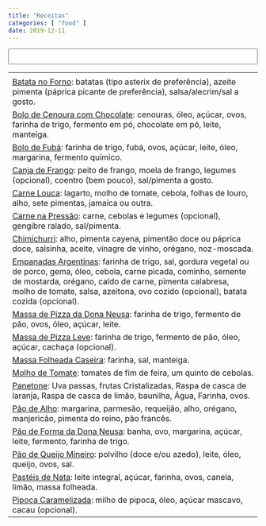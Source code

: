 ```yaml
---
title: "Receitas"
categories: [ "food" ]
date: 2019-12-11
---
```

<script src="/js/jquery.min.js"></script>
<script src="/js/list.js"></script>

<table class="sortable">
<input type="text" name="filter" value="" id="filter" style="width: 100%; font-size: 22px;" title=""/><span name="results" id="results"></span>

<tr><td>
</tr></td>

<tr><td><a href="/receita-batata-no-forno">Batata no Forno</a>: batatas (tipo asterix de preferência), azeite pimenta (páprica picante de preferência), salsa/alecrim/sal a gosto.</tr></td>
<tr><td><a href="/receita-bolo-de-cenoura-com-chocolate">Bolo de Cenoura com Chocolate</a>: cenouras, óleo, açúcar, ovos, farinha de trigo, fermento em pó, chocolate em pó, leite, manteiga.</tr></td>
<tr><td><a href="/receita-bolo-de-fuba">Bolo de Fubá</a>: farinha de trigo, fubá, ovos, açúcar, leite, óleo, margarina, fermento químico.</tr></td>
<tr><td><a href="/receita-canja-de-frango">Canja de Frango</a>: peito de frango, moela de frango, legumes (opcional), coentro (bem pouco), sal/pimenta a gosto.</tr></td>
<tr><td><a href="/receita-carne-louca">Carne Louca</a>: lagarto, molho de tomate, cebola, folhas de louro, alho, sete pimentas, jamaica ou outra.</tr></td>
<tr><td><a href="/receita-carne-na-pressao">Carne na Pressão</a>: carne, cebolas e legumes (opcional), gengibre ralado, sal/pimenta.</tr></td>
<tr><td><a href="/receita-chimichurri">Chimichurri</a>: alho, pimenta cayena, pimentão doce ou páprica doce, salsinha, aceite, vinagre de vinho, orégano, noz-moscada.</tr></td>
<tr><td><a href="/receita-empanadas-argentinas">Empanadas Argentinas</a>: farinha de trigo, sal, gordura vegetal ou de porco, gema, óleo, cebola, carne picada, cominho, semente de mostarda, orégano, caldo de carne, pimenta calabresa, molho de tomate, salsa, azeitona, ovo cozido (opcional), batata cozida (opcional).</tr></td>
<tr><td><a href="/receita-massa-de-pizza-da-dona-neusa">Massa de Pizza da Dona Neusa</a>: farinha de trigo, fermento de pão, ovos, óleo, açúcar, leite.</tr></td>
<tr><td><a href="/receita-massa-de-pizza-leve">Massa de Pizza Leve</a>: farinha de trigo, fermento de pão, óleo, açúcar, cachaça (opcional).</tr></td>
<tr><td><a href="/receita-massa-folheada">Massa Folheada Caseira</a>: farinha, sal, manteiga.</tr></td>
<tr><td><a href="/receita-molho-de-tomate">Molho de Tomate</a>: tomates de fim de feira, um quinto de cebolas.</tr></td>
<tr><td><a href="/receita-panetone">Panetone</a>: Uva passas, frutas Cristalizadas, Raspa de casca de laranja, Raspa de casca de limão, baunilha, Água, Farinha, ovos.</tr></td>
<tr><td><a href="/receita-pao-de-alho">Pão de Alho</a>: margarina, parmesão, requeijão, alho, orégano, manjericão, pimenta do reino, pão francês.</tr></td>
<tr><td><a href="/receita-pao-de-forma-da-dona-neusa">Pão de Forma da Dona Neusa</a>: banha, ovo, margarina, açúcar, leite, fermento, farinha de trigo.</tr></td>
<tr><td><a href="/receita-pao-de-queijo">Pão de Queijo Mineiro</a>: polvilho (doce e/ou azedo), leite, óleo, queijo, ovos, sal.</tr></td>
<tr><td><a href="/receita-pasteis-de-nata">Pastéis de Nata</a>: leite integral, açúcar, farinha, ovos, canela, limão, massa folheada.</tr></td>
<tr><td><a href="/receita-pipoca-caramelizada">Pipoca Caramelizada</a>: milho de pipoca, óleo, açúcar mascavo, cacau (opcional).</tr></td>

</table>
